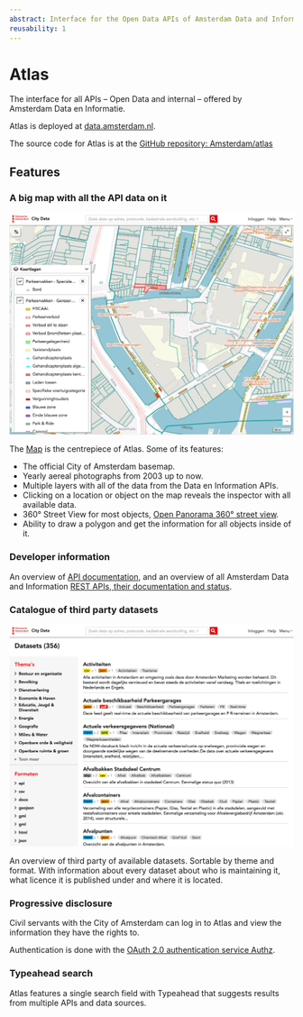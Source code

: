 ```yaml
---
abstract: Interface for the Open Data APIs of Amsterdam Data and Information
reusability: 1
---
```


# Atlas

The interface for all APIs – Open Data and internal – offered by Amsterdam Data en Informatie.

Atlas is deployed at [data.amsterdam.nl](https://data.amsterdam.nl).

The source code for Atlas is at the [GitHub repository: Amsterdam/atlas](https://github.com/amsterdam/atlas)

## Features

### A big map with all the API data on it

[![Atlas Map view](../images/atlas-map-screenshot.jpg)](https://data.amsterdam.nl/#?lse=T&mpb=topografie&mpz=11&mpfs=T&mpv=52.3731081:4.8932945&pgn=home)

The [Map](https://data.amsterdam.nl/#?lse=T&mpb=topografie&mpz=11&mpfs=T&mpv=52.3731081:4.8932945&pgn=home) is the centrepiece of Atlas. Some of its features:

* The official City of Amsterdam basemap.
* Yearly aereal photographs from 2003 up to now.
* Multiple layers with all of the data from the Data en Information APIs.
* Clicking on a location or object on the map reveals the inspector with all available data.
* 360° Street View for most objects, [Open Panorama 360° street view](open-panorama.md).
* Ability to draw a polygon and get the information for all objects inside of it.

### Developer information

An overview of [API documentation](https://data.amsterdam.nl/#?mpb=topografie&mpz=11&mpv=52.3731081:4.8932945&pgn=content-overzicht&pgt=apis), and an overview of all Amsterdam Data and Information [REST APIs, their documentation and status](https://api.data.amsterdam.nl/api/).

### Catalogue of third party datasets

[![Atlas Datasets view](../images/atlas-catalogue-screenshot.png)](https://data.amsterdam.nl/#?dsd=catalogus&dsp=1&dsv=CARDS&mpb=topografie&mpz=11&mpv=52.3731081:4.8932945)

An overview of third party of available datasets. Sortable by theme and format. With information about every dataset about who is maintaining it, what licence it is published under and where it is located.

### Progressive disclosure

Civil servants with the City of Amsterdam can log in to Atlas and view the information they have the rights to.

Authentication is done with the [OAuth 2.0 authentication service Authz](authz.md).

### Typeahead search

Atlas features a single search field with Typeahead that suggests results from multiple APIs and data sources.
